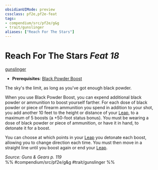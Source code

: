 ```yaml
---
obsidianUIMode: preview
cssclass: pf2e,pf2e-feat
tags:
- compendium/src/pf2e/g&g
- trait/gunslinger
aliases: ["Reach For The Stars"]
---
```

# Reach For The Stars  *Feat 18*  
[gunslinger](Reference/Rules/Traits/gunslinger-g-g.md "Gunslinger Class Trait")  

- **Prerequisites**: [Black Powder Boost](black-powder-boost-g-g.md)

The sky's the limit, as long as you've got enough black powder.

When you use Black Powder Boost, you can expend additional black powder or ammunition to boost yourself farther. For each dose of black powder or piece of firearm ammunition you spend in addition to your shot, you add another 10 feet to the height or distance of your [Leap](leap.md), to a maximum of 5 boosts (a +50-foot status bonus). You must be wearing a dose of black powder or piece of ammunition, or have it in hand, to detonate it for a boost.

You can choose at which points in your [Leap](leap.md) you detonate each boost, allowing you to change direction each time. You must then move in a straight line until you boost again or end your [Leap](leap.md).

*Source: Guns & Gears p. 119*  
%% #compendium/src/pf2e/g&g #trait/gunslinger %%